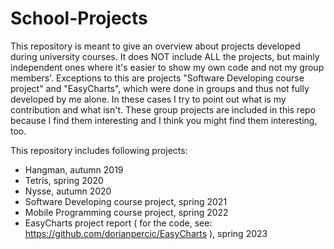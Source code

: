 # School-Projects

This repository is meant to give an overview about projects developed during university courses. It does NOT include ALL the projects, but mainly independent ones where it's easier to show my own code and not my group members'. Exceptions to this are projects "Software Developing course project" and "EasyCharts", which were done in groups and thus not fully developed by me alone. In these cases I try to point out what is my contribution and what isn't. These group projects are included in this repo because I find them interesting and I think you might find them interesting, too.

This repository includes following projects:

- Hangman, autumn 2019
- Tetris, spring 2020
- Nysse, autumn 2020
- Software Developing course project, spring 2021
- Mobile Programming course project, spring 2022
- EasyCharts project report ( for the code, see: https://github.com/dorianpercic/EasyCharts ), spring 2023 
